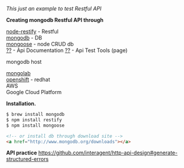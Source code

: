 
*This just an example to test Restful API*

**Creating mongodb Restful API through**

[node-restify](https://github.com/mcavage/node-restify) - Restful <br/>
[mongodb](http://www.mongodb.org/) - DB <br/>
[mongoose](http://mongoosejs.com/) - node CRUD db  <br/>
[??](??) - Api Documentation
[??](??) - Api Test Tools (page)

mongodb host

[mongolab](https://mongolab.com) <br/>
[openshift](https://www.openshift.com) - redhat <br/>
AWS <br/>
Google Cloud Platform

**Installation.**

```bash
$ brew install mongodb
$ npm install restify
$ npm install mongoose
```

```html
<!-- or install db through download site -->
<a href="http://www.mongodb.org/downloads"></a>
```

**API practice**
https://github.com/interagent/http-api-design#generate-structured-errors


